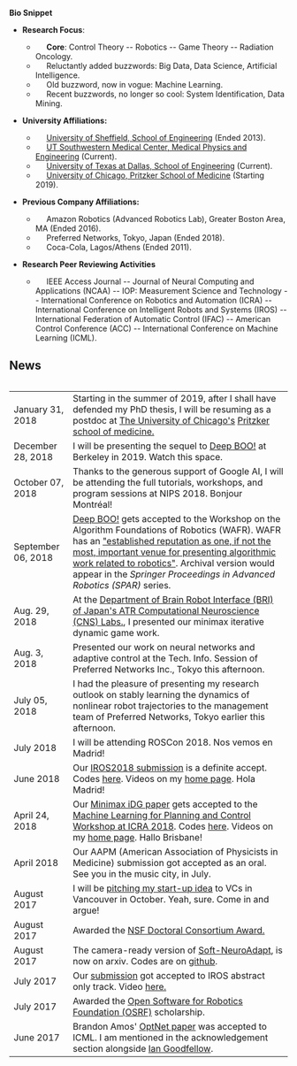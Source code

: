 
**Bio Snippet**
  <!-- - &nbsp; &nbsp;&nbsp; Fifth year Ph.D. candidate. -->

+ **Research Focus**:
  - &nbsp; &nbsp;&nbsp; **Core**: Control Theory -- Robotics -- Game Theory -- Radiation Oncology.
  - &nbsp; &nbsp;&nbsp; Reluctantly added buzzwords: Big Data, Data Science, Artificial Intelligence.
  - &nbsp; &nbsp;&nbsp; Old buzzword, now in vogue: Machine Learning.
  - &nbsp; &nbsp;&nbsp; Recent buzzwords, no longer so cool: System Identification, Data Mining.

+ **University Affiliations:**
  - &nbsp; &nbsp;&nbsp;  [University of Sheffield, School of Engineering](https://www.sheffield.ac.uk/acse) (Ended 2013).
  - &nbsp; &nbsp;&nbsp;  [UT Southwestern Medical Center, Medical Physics and Engineering](https://www.utsouthwestern.edu/labs/maia/about/meet-our-team.html) (Current).
  - &nbsp; &nbsp;&nbsp; [University of Texas at Dallas, School of Engineering](https://ecs.utdallas.edu/~opo140030/) (Current).
  - &nbsp; &nbsp;&nbsp; [University of Chicago, Pritzker School of Medicine](https://pritzker.uchicago.edu/) (Starting 2019).

+ **Previous Company Affiliations:**
  -  &nbsp; &nbsp;&nbsp; Amazon Robotics (Advanced Robotics Lab), Greater Boston Area, MA (Ended 2016).
  - &nbsp; &nbsp;&nbsp; Preferred Networks, Tokyo, Japan (Ended 2018).
  - &nbsp; &nbsp;&nbsp; Coca-Cola, Lagos/Athens (Ended 2011).

+ **Research Peer Reviewing Activities**
  -  &nbsp; &nbsp;&nbsp; IEEE Access Journal -- Journal of Neural Computing and Applications (NCAA) -- IOP: Measurement Science and Technology -- International Conference on Robotics and Automation (ICRA) -- International Conference on Intelligent Robots and Systems (IROS) -- International Federation of Automatic Control (IFAC) -- American Control Conference (ACC) -- International Conference on Machine Learning (ICML).

  <!-- + **Awards and Honors**
    -  &nbsp; &nbsp;&nbsp; Google AI Travel and Conference Grant (2018) -- IEEE Robotics and Automation Society (RAS) Travel Award (2018/2017/2016) -- NSF Doctoral Consortium Award (2017) -- Mary and Richard Templeton Graduate Fellowship (2017) -- Open Software for Robotics Foundation Scholarship (2017) -- President’s Excellence Award for Teaching Assistants (Nom. 2017) -- Golden Key International Honour Society (2016) -- Ericsson Graduate Fellowship (2015) -- Jonsson Scholarship (2014) -- PTDF Overseas Fellowship (2012). Best Chemistry Student (West African Senior School Examinations Council -- Two Years in a Row). -->
## <i class="fa fa-chevron-right"></i> News

<table class="table table-hover">
<table class="table table-hover">

<tr>
  <td class='col-md-3'>January 31, 2018</td>
  <td>
  Starting in the summer of 2019, after I shall have defended my PhD thesis, I will be resuming as a postdoc at  <a href="https://www.uchicago.edu/">The University of Chicago's</a> <a href="https://pritzker.uchicago.edu/"> Pritzker school of medicine.</a>
  </td>
</tr>

<tr>
  <td class='col-md-3'>December 28, 2018</td>
  <td>
  I will be presenting the sequel to <a href="https://parasol.tamu.edu/wafr/wafr2018/ppr_files/WAFR_2018_paper_17.pdf">Deep BOO!</a> at Berkeley in 2019. Watch this space.
  </td>
</tr>

<tr>
  <td class='col-md-3'>October 07, 2018</td>
  <td>
  Thanks to the generous support of Google AI, I will be attending the full tutorials, workshops, and program sessions at NIPS 2018. Bonjour Montréal!
  </td>
</tr>

<tr>
  <td class='col-md-3'>September 06, 2018</td>
  <td>
  <a href="/assets/papers/wafr.pdf"> Deep BOO!</a> gets accepted to the Workshop on the Algorithm Foundations of Robotics (WAFR). WAFR has an <a href="https://parasol.tamu.edu/wafr/wafr2018/authors.php">"established reputation as one, if not the most, important venue for presenting algorithmic work related to robotics"</a>. Archival version would  appear in the <i>Springer Proceedings
  in Advanced Robotics (SPAR)</i> series.
  </td>
</tr>

<tr>
  <td class='col-md-3'>Aug. 29, 2018</td>
  <td>At the <a href="http://www.cns.atr.jp/bri/en/">Department of Brain Robot Interface (BRI) of Japan's ATR Computational Neuroscience (CNS) Labs.</a>, I presented our minimax iterative dynamic game work.
  </td>
</tr>

<tr>
  <td class='col-md-3'>Aug. 3, 2018</td>
  <td> Presented our work on neural networks and adaptive control at the Tech. Info. Session of Preferred Networks Inc., Tokyo this afternoon.
  </td>
</tr>

<tr>
  <td class='col-md-3'>July 05, 2018</td>
  <td> I had the pleasure of presenting my research outlook on stably learning the dynamics of nonlinear robot trajectories to the management team of Preferred Networks, Tokyo earlier this afternoon.
  </td>
</tr>

<tr>
  <td class='col-md-3'>July 2018</td>
  <td> I will be attending ROSCon 2018.  Nos vemos en Madrid!</td>
</tr>

<tr>
  <td class='col-md-3'>June 2018</td>
  <td> Our <a href="/assets/papers/IROS18_Final.pdf">IROS2018 submission</a> is a definite accept. Codes <a href='https://github.com/lakehanne/youbot'>here</a>. Videos on my <a href="http://ecs.utdallas.edu/~opo140030/iros18/iros2018.html"> home page</a>. Hola Madrid! </td>
</tr>

<tr>
  <td class='col-md-3'>April 24, 2018</td>
  <td> Our <a href="/assets/papers/Minimax_ICRAMLPC.pdf">Minimax iDG paper</a> gets accepted to the <a href="http://www.cs.unm.edu/amprg/Workshops/MLPC18/index.html">Machine Learning for Planning and Control Workshop at ICRA 2018</a>. Codes <a href='https://github.com/lakehanne/youbot'>here</a>. Videos on my <a href="http://ecs.utdallas.edu/~opo140030/iros18/iros2018.html"> home page</a>. Hallo Brisbane! </td>
</tr>

<tr>
  <td class='col-md-3'>April 2018</td>
  <td> Our AAPM (American Association of Physicists in Medicine) submission got accepted as an oral. See you in the music city, in July.</td>
</tr>

<tr>
  <td class='col-md-3'>August 2017</td>
  <td> I will be <a href="http://iros2017.org/program/forums/efsc">pitching my start-up idea</a>  to VCs in Vancouver in October. Yeah, sure. Come in and argue! </td>
</tr>

<tr>
  <td class='col-md-3'>August 2017</td>
  <td> Awarded the  <a href="https://www.nsf.gov/awardsearch/showAward?AWD_ID=1748482&HistoricalAwards=false">NSF Doctoral Consortium Award.</a></td>
</tr>

<tr>
  <td class='col-md-3'>August 2017</td>
  <td>The camera-ready version of <a href="https://arxiv.org/abs/1703.03821v3">Soft-NeuroAdapt</a>, is now on arxiv. Codes are on <a href="https://github.com/lakehanne/soft-neuro-adapt">github</a>.</td>
</tr>

<tr>
  <td class='col-md-3'>July 2017</td>
  <td> Our <a href="http://ecs.utdallas.edu/~opo140030/media/Papers/IROS2017/Abstract/IROS_Abstract.pdf"> submission</a> got accepted to IROS abstract only track. Video <a href="https://www.youtube.com/watch?v=mNpU2oNcPtU&t=14s"> here.</a></td>
</tr>

<tr>
  <td class='col-md-3'>July 2017</td>
  <td>Awarded the  <a href="https://roscon.ros.org/2017/">Open Software for Robotics Foundation (OSRF)</a> scholarship.</td>
</tr>

<tr>
  <td class='col-md-3'>June 2017</td>
  <td>Brandon Amos' <a href="https://arxiv.org/pdf/1703.00443.pdf">OptNet paper</a> was accepted to ICML. I am mentioned in the acknowledgement section alongside <a href="https://en.wikipedia.org/wiki/Ian_Goodfellow">Ian Goodfellow</a>.</td>
</tr>

</table>
